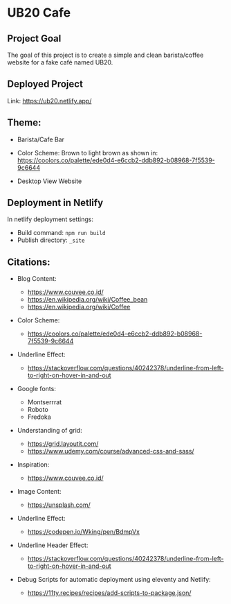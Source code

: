 # UB20 Cafe

## Project Goal

The goal of this project is to create a simple and clean barista/coffee website for a fake café named UB20.

## Deployed Project

Link: https://ub20.netlify.app/

## Theme: 

- Barista/Cafe Bar 

- Color Scheme: Brown to light brown as shown in: https://coolors.co/palette/ede0d4-e6ccb2-ddb892-b08968-7f5539-9c6644

- Desktop View Website

## Deployment in Netlify

In netlify deployment settings: 

- Build command: `npm run build`
- Publish directory: `_site`


## Citations: 

- Blog Content:
	* https://www.couvee.co.id/
	* https://en.wikipedia.org/wiki/Coffee_bean
	* https://en.wikipedia.org/wiki/Coffee

- Color Scheme:
	* https://coolors.co/palette/ede0d4-e6ccb2-ddb892-b08968-7f5539-9c6644

- Underline Effect: 
	* https://stackoverflow.com/questions/40242378/underline-from-left-to-right-on-hover-in-and-out

- Google fonts: 
	* Montserrrat
	* Roboto
	* Fredoka

- Understanding of grid: 
	* https://grid.layoutit.com/
	* https://www.udemy.com/course/advanced-css-and-sass/

- Inspiration: 
	* https://www.couvee.co.id/

- Image Content:
	* https://unsplash.com/

- Underline Effect: 
	* https://codepen.io/Wking/pen/BdmpVx

- Underline Header Effect: 
	* https://stackoverflow.com/questions/40242378/underline-from-left-to-right-on-hover-in-and-out

- Debug Scripts for automatic deployment using eleventy and Netlify:
	* https://11ty.recipes/recipes/add-scripts-to-package.json/ 